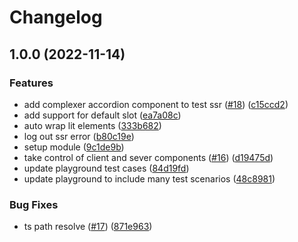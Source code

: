# Changelog

## 1.0.0 (2022-11-14)


### Features

* add complexer accordion component to test ssr ([#18](https://github.com/prashantpalikhe/nuxt-ssr-lit/issues/18)) ([c15ccd2](https://github.com/prashantpalikhe/nuxt-ssr-lit/commit/c15ccd2e06c7c5c167de3f6ff85687b96d79d025))
* add support for default slot ([ea7a08c](https://github.com/prashantpalikhe/nuxt-ssr-lit/commit/ea7a08cea3c3025d7a1d602f295daf1630a8881e))
* auto wrap lit elements ([333b682](https://github.com/prashantpalikhe/nuxt-ssr-lit/commit/333b6825d43fa99691aee7f051bb690cfa8a9492))
* log out ssr error ([b80c19e](https://github.com/prashantpalikhe/nuxt-ssr-lit/commit/b80c19e48b38e2eb217336971276934f7a229748))
* setup module ([9c1de9b](https://github.com/prashantpalikhe/nuxt-ssr-lit/commit/9c1de9bc096096470f1aca4e8745db8c86768810))
* take control of client and sever components ([#16](https://github.com/prashantpalikhe/nuxt-ssr-lit/issues/16)) ([d19475d](https://github.com/prashantpalikhe/nuxt-ssr-lit/commit/d19475d6537bd70b5f916ac3acd0636a0fe9ae77))
* update playground test cases ([84d19fd](https://github.com/prashantpalikhe/nuxt-ssr-lit/commit/84d19fdaabb7e6c5cbe7a2c2c93aeb89eb47e5e2))
* update playground to include many test scenarios ([48c8981](https://github.com/prashantpalikhe/nuxt-ssr-lit/commit/48c898192f6056ff75ed577e5363090bea63c1cc))


### Bug Fixes

* ts path resolve ([#17](https://github.com/prashantpalikhe/nuxt-ssr-lit/issues/17)) ([871e963](https://github.com/prashantpalikhe/nuxt-ssr-lit/commit/871e963e3c8308b4c8173759e44958921dc2c11b))
